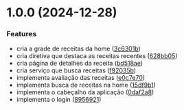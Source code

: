 # 1.0.0 (2024-12-28)


### Features

* cria a grade de receitas da home ([3c6301b](https://github.com/ortegavan/recipes/commit/3c6301bdbf60e6420e95069de5e581d63b15f9be))
* cria diretiva que destaca as receitas recentes ([628bb05](https://github.com/ortegavan/recipes/commit/628bb0528091cb0c1ab49a607419cadbffce753e))
* cria página de detalhes da receita ([bd518ae](https://github.com/ortegavan/recipes/commit/bd518ae4619c9442d71ad9123a9e915eb50cf821))
* cria serviço que busca receitas ([f92035b](https://github.com/ortegavan/recipes/commit/f92035b4ca1c457a7f317e4757a5ae964e4d8371))
* implementa avaliação das receitas ([e0c7e70](https://github.com/ortegavan/recipes/commit/e0c7e708aa1642d4a872e7b76019c27b42db1eaa))
* implementa busca de receitas na home ([15df9b1](https://github.com/ortegavan/recipes/commit/15df9b15f73d0b943711fd0f3432cbd0d91afeee))
* implementa o cabeçalho da aplicação ([0daf2a8](https://github.com/ortegavan/recipes/commit/0daf2a859b490e48882681923d007eda6d7e45b5))
* implementa o login ([8956921](https://github.com/ortegavan/recipes/commit/895692173d1fc85c15b8304d2baedfb2e917f9bd))
